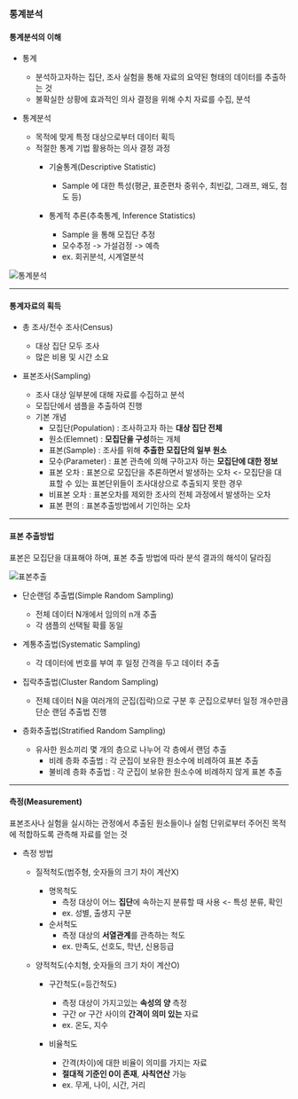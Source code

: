### 통계분석
#### 통계분석의 이해
- 통계
  - 분석하고자하는 집단, 조사 실험을 통해 자료의 요약된 형태의 데이터를 추출하는 것
  - 불확실한 상황에 효과적인 의사 결정을 위해 수치 자료를 수집, 분석

- 통계분석
  - 목적에 맞게 특정 대상으로부터 데이터 획득
  - 적절한 통계 기법 활용하는 의사 결정 과정
    - 기술통계(Descriptive Statistic)
      - Sample 에 대한 특성(평균, 표준편차 중위수, 최빈값, 그래프, 왜도, 첨도 등)
        
    - 통계적 추론(추축통계, Inference Statistics)
      - Sample 을 통해 모집단 추정
      - 모수추정 -> 가설검정 -> 예측
      - ex. 회귀분석, 시계열분석


![통계분석](https://github.com/silverywaves/IT_ACADEMY/assets/155939946/9c636745-260b-4e1f-8f9b-d3c2c54189e0)


  ---

  #### 통계자료의 획득
  - 총 조사/전수 조사(Census)
    - 대상 집단 모두 조사
    - 많은 비용 및 시간 소요
   
  - 표본조사(Sampling)
    - 조사 대상 일부분에 대해 자료를 수집하고 분석
    - 모집단에서 샘플을 추출하여 진행
    - 기본 개념
      - 모집단(Population) : 조사하고자 하는 **대상 집단 전체**
      - 원소(Elemnet)      : **모집단을 구성**하는 개체
      - 표본(Sample)       : 조사를 위해 **추출한 모집단의 일부 원소**
      - 모수(Parameter)    : 표본 관측에 의해 구하고자 하는 **모집단에 대한 정보**
      - 표본 오차 : 표본으로 모집단을 추론하면서 발생하는 오차 <- 모집단을 대표할 수 있는 표본단위들이 조사대상으로 추출되지 못한 경우
      - 비표본 오차 : 표본오차를 제외한 조사의 전체 과정에서 발생하는 오차
      - 표본 편의 : 표본추출방법에서 기인하는 오차


---

#### 표본 추출방법
표본은 모집단을 대표해야 하며, 표본 추출 방법에 따라 분석 결과의 해석이 달라짐


![표본추출](https://github.com/silverywaves/IT_ACADEMY/assets/155939946/ba6e2d2f-3fe5-43e3-896a-02769127aee5)



- 단순랜덤 추출법(Simple Random Sampling)
  - 전체 데이터 N개에서 임의의 n개 추출
  - 각 샘플의 선택될 확률 동일

- 계통추출법(Systematic Sampling)
  - 각 데이터에 번호를 부여 후 일정 간격을 두고 데이터 추출
 
- 집락추출법(Cluster Random Sampling)
  - 전체 데이터 N을 여러개의 군집(집락)으로 구분 후 군집으로부터 일정 개수만큼 단순 랜덤 추출법 진행

- 층화추출법(Stratified Random Sampling)
  - 유사한 원소끼리 몇 개의 층으로 나누어 각 층에서 랜덤 추출
    - 비례 층화 추출법 : 각 군집이 보유한 원소수에 비례하여 표본 추출
    - 불비례 층화 추출법 : 각 군집이 보유한 원소수에 비례하지 않게 표본 추출


---

#### 측정(Measurement)
표본조사나 실험을 실시하는 관정에서 추출된 원소들이나 실험 단위로부터 주어진 목적에 적합하도록 관측해 자료를 얻는 것

- 측정 방법
  - 질적척도(범주형, 숫자들의 크기 차이 계산X)
    - 명목척도
      - 측정 대상이 어느 **집단**에 속하는지 분류할 때 사용 <- 특성 분류, 확인
      - ex. 성별, 출생지 구분
    - 순서척도
      - 측정 대상의 **서열관계**를 관측하는 척도
      - ex. 만족도, 선호도, 학년, 신용등급
 
  - 양적척도(수치형, 숫자들의 크기 차이 계산O)
    - 구간척도(=등간척도)
      - 측정 대상이 가지고있는 **속성의 양** 측정
      - 구간 or 구간 사이의 **간격이 의미 있는** 자료
      - ex. 온도, 지수
     
    - 비율척도
      - 간격(차이)에 대한 비율이 의미를 가지는 자료
      - **절대적 기준인 0이 존재**, **사칙연산** 가능
      - ex. 무게, 나이, 시간, 거리











